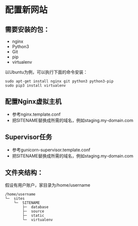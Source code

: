 
配置新网站
=========

## 需要安装的包：

* nginx
* Python3
* Git
* pip
* virtualenv

以Ubuntu为例，可以执行下面的命令安装：

	sudo apt-get install nginx git python3 python3-pip
	sudo pip3 install virtualenv

## 配置Nginx虚拟主机

* 参考nginx.template.conf
* 把SITENAME替换成所需的域名，例如staging.my-domain.com

## Supervisor任务

* 参考gunicorn-supervisor.template.conf
* 把SITENAME替换成所需的域名，例如staging.my-domain.com

## 文件夹结构：

假设有用户账户，家目录为/home/username

	/home/username
	└─	sites
		└─	SITENAME
			├─	database
			├─	source
			├─	static
			└─	virtualenv
